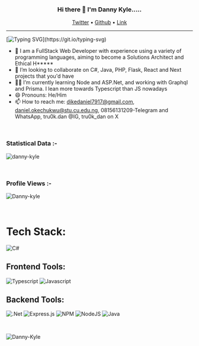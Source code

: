 <h3 align="center"> Hi there 👋 I'm Danny Kyle..... </h3>

<p align="center">
  <a href="https://twitter.com/tru0k_dan">Twitter</a> •
  <a href="https://github.com/Danny-Kyle">Github</a> •
  <a href="https://stat-portfolio.vercel.app">Link</a>
</p>

---

[![Typing SVG](https://readme-typing-svg.herokuapp.com?font=comfortaa&color=016EEA&size=24&width=600&lines=Welcome+to+my+github+!!!;I+am+a+Software+Engineer,;and+an+Aspiring+Solutions+Architect.;Nice+to+meet+you!...)](https://git.io/typing-svg)

- 🔭 I am a FullStack Web Developer with experience using a variety of programming languages, aiming to become a Solutions Architect and Ethical H*****
- 👯 I’m looking to collaborate on C#, Java, PHP, Flask, React and Next projects that you'd have
- 👯🌱 I’m currently learning Node and ASP.Net, and working with Graphql and Prisma. I lean more towards Typescript than JS nowadays
- 😄 Pronouns: He/Him
- 📫 How to reach me: dikedaniel7917@gmail.com, daniel.okechukwu@stu.cu.edu.ng, 08156131209-Telegram and WhatsApp, tru0k.dan @IG, tru0k_dan on X

<br>
<h3>Statistical Data :-</h3>
<p><img align="center"
    src="https://github-readme-stats.vercel.app/api/top-langs?username=danny-kyle&show_icons=true&locale=en&bg_color=0d1117&text_color=ffffff&layout=compact"
    alt="danny-kyle" 
    bg_color=#808080/></p>
<br>

<p align="right"> <h3>Profile Views :-</h3> <img src="https://komarev.com/ghpvc/?username=Danny-kyle&label=Profile%20views&color=0e75b6&style=flat"
    alt="Danny-kyle" /> 
  </p>

  <br>

# Tech Stack:
![C#](https://img.shields.io/badge/c%23-%23239120.svg?style=for-the-badge&logo=c-sharp&logoColor=white)

## Frontend Tools:
![Typescript](https://img.shields.io/badge/typescript-blue?style=for-the-badge&logoColor=blue)
![Javascript](https://img.shields.io/badge/javascript-yellow?style=for-the-badge&logoColor=blue)



## Backend Tools:
![.Net](https://img.shields.io/badge/.NET-5C2D91?style=for-the-badge&logo=.net&logoColor=white) ![Express.js](https://img.shields.io/badge/express.js-%23404d59.svg?style=for-the-badge&logo=express&logoColor=%2361DAFB) ![NPM](https://img.shields.io/badge/NPM-%23000000.svg?style=for-the-badge&logo=npm&logoColor=white) ![NodeJS](https://img.shields.io/badge/node.js-6DA55F?style=for-the-badge&logo=node.js&logoColor=white) ![Java](https://img.shields.io/badge/java-blue?style=for-the-badge&logoColor=blue)


<br>
<p>
  <img align="center" src="https://github-readme-streak-stats.herokuapp.com/?user=Danny-Kyle&theme=dark&background=0d1117&date_format=M%20j%5B%2C%20Y%5D" alt="Danny-Kyle" />
</p>
<br>


<!---

# Github Statistics 📊
<p align="center">
[![Top Langs](https://github-readme-stats.vercel.app/api/top-langs?username=Danny-Kyle&layout=pie)](https://github.com/anuraghazra/github-readme-stats)
  
<p>&nbsp;
  <img align="center" src="https://github-readme-stats.vercel.app/api/top-langs?username=Danny-Kyle&theme=tokyonight&layout=compact"
    alt="Danny-Kyle" />
</p>
<a href="https://github.com/Danny-Kyle/nextjs-fm-devjobs-app">
  <img align="center" src="https://github-readme-stats.vercel.app/api/pin/?username=Danny-Kyle&repo=nextjs-fm-devjobs-app&title_color=ffffff&text_color=c9cacc&icon_color=2bbc8a&bg_color=1d1f21" />
</a> 

</p>
<br>
<p>&nbsp;
  <img align="center" src="https://github-readme-stats.vercel.app/api?username=Danny-Kyle&show_icons=true&locale=en&hide=contribs,prs&bg_color=0d1117&text_color=ffffff&repo=convoychat"
    alt="Danny-Kyle" />
</p>
<a href="https://github.com/Danny-Kyle">
  <img height="180em" src="https://github-readme-stats.vercel.app/api?username=Danny-Kyle&show_icons=true&theme=github_dark&include_all_commits=true&count_private=true"/>
  <img height="180em" width="50%" src="https://github-readme-stats-eight-theta.vercel.app/api/top-langs/?username=Danny-Kyle&layout=compact&langs_count=8&theme=dark"/>
</a>
<p>&nbsp;
  <img align="center" src="https://github-readme-stats.vercel.app/api/top-langs/?username=Danny-Kyle&theme=tokyonight&layout=compact"
    alt="Danny-Kyle" />
</p>
---!>

